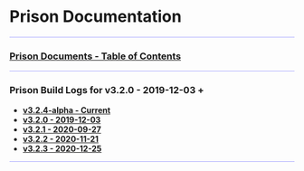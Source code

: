 # Prison Documentation 

<hr style="height:1px; border:none; color:#aaf; background-color:#aaf;">


### [Prison Documents - Table of Contents](prison_docs_000_toc.md)


<hr style="height:1px; border:none; color:#aaf; background-color:#aaf;">


### Prison Build Logs for v3.2.0 - 2019-12-03 +

 - **[v3.2.4-alpha - Current](../changelog_v3.2.x.md)**
 - **[v3.2.0 - 2019-12-03](prison_changelog_v3.2.0.md)**
 - **[v3.2.1 - 2020-09-27](prison_changelog_v3.2.1.md)**
 - **[v3.2.2 - 2020-11-21](prison_changelog_v3.2.2.md)**
 - **[v3.2.3 - 2020-12-25](prison_changelog_v3.2.3.md)**
 

<hr style="height:1px; border:none; color:#aaf; background-color:#aaf;">

